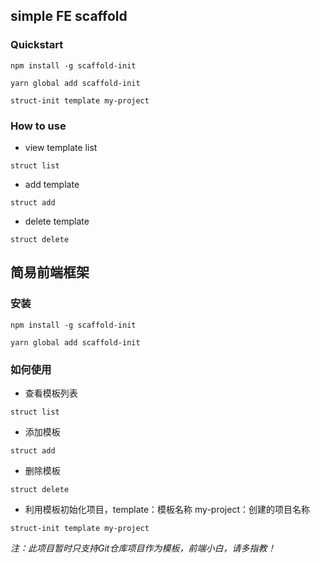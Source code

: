 ## simple FE scaffold

### Quickstart

```
npm install -g scaffold-init

yarn global add scaffold-init

struct-init template my-project
```

### How to use

* view template list

```
struct list
```

* add template

```
struct add
```

* delete template

```
struct delete
```





## 简易前端框架

### 安装

```
npm install -g scaffold-init

yarn global add scaffold-init
```

### 如何使用

* 查看模板列表

```
struct list
```

* 添加模板

```
struct add
```

* 删除模板

```
struct delete
```

* 利用模板初始化项目，template：模板名称  my-project：创建的项目名称

```
struct-init template my-project
```

*注：此项目暂时只支持Git仓库项目作为模板，前端小白，请多指教！*
